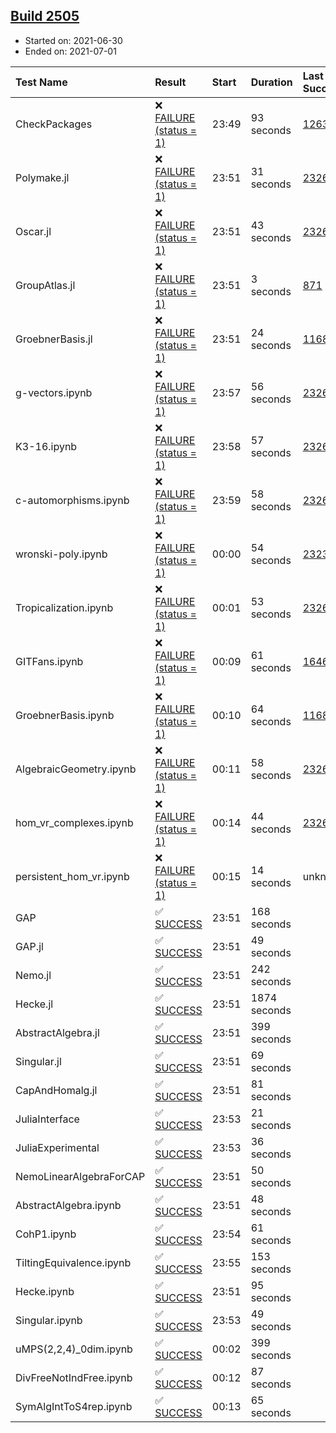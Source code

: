 ## [Build 2505](https://oscarci.mathematik.uni-kl.de/job/oscar-stable/2505/)

* Started on: 2021-06-30
* Ended on: 2021-07-01

| Test Name    | Result | Start | Duration | Last Success | First Failure |
|:-------------|:-------|:------|:---------|:-------------|:--------------|
| CheckPackages | ❌ [FAILURE (status = 1)](https://oscarci.mathematik.uni-kl.de/job/oscar-stable/2505/artifact/logs/build-2505/CheckPackages.log) | 23:49 | 93 seconds | [1263](https://oscarci.mathematik.uni-kl.de/job/oscar-stable/1263/) | [1264](https://oscarci.mathematik.uni-kl.de/job/oscar-stable/1264/) |
| Polymake.jl | ❌ [FAILURE (status = 1)](https://oscarci.mathematik.uni-kl.de/job/oscar-stable/2505/artifact/logs/build-2505/Polymake.jl.log) | 23:51 | 31 seconds | [2326](https://oscarci.mathematik.uni-kl.de/job/oscar-stable/2326/) | [2327](https://oscarci.mathematik.uni-kl.de/job/oscar-stable/2327/) |
| Oscar.jl | ❌ [FAILURE (status = 1)](https://oscarci.mathematik.uni-kl.de/job/oscar-stable/2505/artifact/logs/build-2505/Oscar.jl.log) | 23:51 | 43 seconds | [2326](https://oscarci.mathematik.uni-kl.de/job/oscar-stable/2326/) | [2327](https://oscarci.mathematik.uni-kl.de/job/oscar-stable/2327/) |
| GroupAtlas.jl | ❌ [FAILURE (status = 1)](https://oscarci.mathematik.uni-kl.de/job/oscar-stable/2505/artifact/logs/build-2505/GroupAtlas.jl.log) | 23:51 | 3 seconds | [871](https://oscarci.mathematik.uni-kl.de/job/oscar-stable/871/) | [872](https://oscarci.mathematik.uni-kl.de/job/oscar-stable/872/) |
| GroebnerBasis.jl | ❌ [FAILURE (status = 1)](https://oscarci.mathematik.uni-kl.de/job/oscar-stable/2505/artifact/logs/build-2505/GroebnerBasis.jl.log) | 23:51 | 24 seconds | [1168](https://oscarci.mathematik.uni-kl.de/job/oscar-stable/1168/) | [1169](https://oscarci.mathematik.uni-kl.de/job/oscar-stable/1169/) |
| g-vectors.ipynb | ❌ [FAILURE (status = 1)](https://oscarci.mathematik.uni-kl.de/job/oscar-stable/2505/artifact/logs/build-2505/g-vectors.ipynb.log) | 23:57 | 56 seconds | [2326](https://oscarci.mathematik.uni-kl.de/job/oscar-stable/2326/) | [2327](https://oscarci.mathematik.uni-kl.de/job/oscar-stable/2327/) |
| K3-16.ipynb | ❌ [FAILURE (status = 1)](https://oscarci.mathematik.uni-kl.de/job/oscar-stable/2505/artifact/logs/build-2505/K3-16.ipynb.log) | 23:58 | 57 seconds | [2326](https://oscarci.mathematik.uni-kl.de/job/oscar-stable/2326/) | [2327](https://oscarci.mathematik.uni-kl.de/job/oscar-stable/2327/) |
| c-automorphisms.ipynb | ❌ [FAILURE (status = 1)](https://oscarci.mathematik.uni-kl.de/job/oscar-stable/2505/artifact/logs/build-2505/c-automorphisms.ipynb.log) | 23:59 | 58 seconds | [2326](https://oscarci.mathematik.uni-kl.de/job/oscar-stable/2326/) | [2327](https://oscarci.mathematik.uni-kl.de/job/oscar-stable/2327/) |
| wronski-poly.ipynb | ❌ [FAILURE (status = 1)](https://oscarci.mathematik.uni-kl.de/job/oscar-stable/2505/artifact/logs/build-2505/wronski-poly.ipynb.log) | 00:00 | 54 seconds | [2323](https://oscarci.mathematik.uni-kl.de/job/oscar-stable/2323/) | [2324](https://oscarci.mathematik.uni-kl.de/job/oscar-stable/2324/) |
| Tropicalization.ipynb | ❌ [FAILURE (status = 1)](https://oscarci.mathematik.uni-kl.de/job/oscar-stable/2505/artifact/logs/build-2505/Tropicalization.ipynb.log) | 00:01 | 53 seconds | [2326](https://oscarci.mathematik.uni-kl.de/job/oscar-stable/2326/) | [2327](https://oscarci.mathematik.uni-kl.de/job/oscar-stable/2327/) |
| GITFans.ipynb | ❌ [FAILURE (status = 1)](https://oscarci.mathematik.uni-kl.de/job/oscar-stable/2505/artifact/logs/build-2505/GITFans.ipynb.log) | 00:09 | 61 seconds | [1646](https://oscarci.mathematik.uni-kl.de/job/oscar-stable/1646/) | [1647](https://oscarci.mathematik.uni-kl.de/job/oscar-stable/1647/) |
| GroebnerBasis.ipynb | ❌ [FAILURE (status = 1)](https://oscarci.mathematik.uni-kl.de/job/oscar-stable/2505/artifact/logs/build-2505/GroebnerBasis.ipynb.log) | 00:10 | 64 seconds | [1168](https://oscarci.mathematik.uni-kl.de/job/oscar-stable/1168/) | [1169](https://oscarci.mathematik.uni-kl.de/job/oscar-stable/1169/) |
| AlgebraicGeometry.ipynb | ❌ [FAILURE (status = 1)](https://oscarci.mathematik.uni-kl.de/job/oscar-stable/2505/artifact/logs/build-2505/AlgebraicGeometry.ipynb.log) | 00:11 | 58 seconds | [2326](https://oscarci.mathematik.uni-kl.de/job/oscar-stable/2326/) | [2327](https://oscarci.mathematik.uni-kl.de/job/oscar-stable/2327/) |
| hom_vr_complexes.ipynb | ❌ [FAILURE (status = 1)](https://oscarci.mathematik.uni-kl.de/job/oscar-stable/2505/artifact/logs/build-2505/hom_vr_complexes.ipynb.log) | 00:14 | 44 seconds | [2326](https://oscarci.mathematik.uni-kl.de/job/oscar-stable/2326/) | [2327](https://oscarci.mathematik.uni-kl.de/job/oscar-stable/2327/) |
| persistent_hom_vr.ipynb | ❌ [FAILURE (status = 1)](https://oscarci.mathematik.uni-kl.de/job/oscar-stable/2505/artifact/logs/build-2505/persistent_hom_vr.ipynb.log) | 00:15 | 14 seconds | unknown | unknown |
| GAP | ✅ [SUCCESS](https://oscarci.mathematik.uni-kl.de/job/oscar-stable/2505/artifact/logs/build-2505/GAP.log) | 23:51 | 168 seconds |  |  |
| GAP.jl | ✅ [SUCCESS](https://oscarci.mathematik.uni-kl.de/job/oscar-stable/2505/artifact/logs/build-2505/GAP.jl.log) | 23:51 | 49 seconds |  |  |
| Nemo.jl | ✅ [SUCCESS](https://oscarci.mathematik.uni-kl.de/job/oscar-stable/2505/artifact/logs/build-2505/Nemo.jl.log) | 23:51 | 242 seconds |  |  |
| Hecke.jl | ✅ [SUCCESS](https://oscarci.mathematik.uni-kl.de/job/oscar-stable/2505/artifact/logs/build-2505/Hecke.jl.log) | 23:51 | 1874 seconds |  |  |
| AbstractAlgebra.jl | ✅ [SUCCESS](https://oscarci.mathematik.uni-kl.de/job/oscar-stable/2505/artifact/logs/build-2505/AbstractAlgebra.jl.log) | 23:51 | 399 seconds |  |  |
| Singular.jl | ✅ [SUCCESS](https://oscarci.mathematik.uni-kl.de/job/oscar-stable/2505/artifact/logs/build-2505/Singular.jl.log) | 23:51 | 69 seconds |  |  |
| CapAndHomalg.jl | ✅ [SUCCESS](https://oscarci.mathematik.uni-kl.de/job/oscar-stable/2505/artifact/logs/build-2505/CapAndHomalg.jl.log) | 23:51 | 81 seconds |  |  |
| JuliaInterface | ✅ [SUCCESS](https://oscarci.mathematik.uni-kl.de/job/oscar-stable/2505/artifact/logs/build-2505/JuliaInterface.log) | 23:53 | 21 seconds |  |  |
| JuliaExperimental | ✅ [SUCCESS](https://oscarci.mathematik.uni-kl.de/job/oscar-stable/2505/artifact/logs/build-2505/JuliaExperimental.log) | 23:53 | 36 seconds |  |  |
| NemoLinearAlgebraForCAP | ✅ [SUCCESS](https://oscarci.mathematik.uni-kl.de/job/oscar-stable/2505/artifact/logs/build-2505/NemoLinearAlgebraForCAP.log) | 23:51 | 50 seconds |  |  |
| AbstractAlgebra.ipynb | ✅ [SUCCESS](https://oscarci.mathematik.uni-kl.de/job/oscar-stable/2505/artifact/logs/build-2505/AbstractAlgebra.ipynb.log) | 23:51 | 48 seconds |  |  |
| CohP1.ipynb | ✅ [SUCCESS](https://oscarci.mathematik.uni-kl.de/job/oscar-stable/2505/artifact/logs/build-2505/CohP1.ipynb.log) | 23:54 | 61 seconds |  |  |
| TiltingEquivalence.ipynb | ✅ [SUCCESS](https://oscarci.mathematik.uni-kl.de/job/oscar-stable/2505/artifact/logs/build-2505/TiltingEquivalence.ipynb.log) | 23:55 | 153 seconds |  |  |
| Hecke.ipynb | ✅ [SUCCESS](https://oscarci.mathematik.uni-kl.de/job/oscar-stable/2505/artifact/logs/build-2505/Hecke.ipynb.log) | 23:51 | 95 seconds |  |  |
| Singular.ipynb | ✅ [SUCCESS](https://oscarci.mathematik.uni-kl.de/job/oscar-stable/2505/artifact/logs/build-2505/Singular.ipynb.log) | 23:53 | 49 seconds |  |  |
| uMPS(2,2,4)_0dim.ipynb | ✅ [SUCCESS](https://oscarci.mathematik.uni-kl.de/job/oscar-stable/2505/artifact/logs/build-2505/uMPS-2-2-4-_0dim.ipynb.log) | 00:02 | 399 seconds |  |  |
| DivFreeNotIndFree.ipynb | ✅ [SUCCESS](https://oscarci.mathematik.uni-kl.de/job/oscar-stable/2505/artifact/logs/build-2505/DivFreeNotIndFree.ipynb.log) | 00:12 | 87 seconds |  |  |
| SymAlgIntToS4rep.ipynb | ✅ [SUCCESS](https://oscarci.mathematik.uni-kl.de/job/oscar-stable/2505/artifact/logs/build-2505/SymAlgIntToS4rep.ipynb.log) | 00:13 | 65 seconds |  |  |

